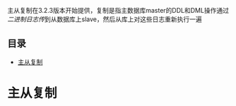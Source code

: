  主从复制在3.2.3版本开始提供，复制是指主数据库master的DDL和DML操作通过*二进制日志传*到从数据库上slave，然后从库上对这些日志重新执行一遍
 
## 目录
* [主从复制](#主从复制)

# 主从复制
